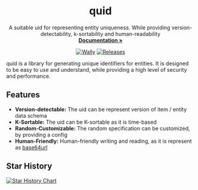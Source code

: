<p align="center">
  <h1 align="center">quid</h1>
  <p align="center">
    A suitable uid for representing entity uniqueness. While providing version-detectability, k-sortability and human-readability
    <br />
    <a href="https://6531503070.github.io/quid/"><strong>Documentation »</strong></a>
  </p>
</p>

<div align="center">

[![Wally](https://img.shields.io/badge/Wally-Package-orange?style=for-the-badge)](https://wally.run/package/6531503070/quid)
[![Releases](https://img.shields.io/github/v/release/6531503070/quid?style=for-the-badge)](https://github.com/6531503070/quid/releases)

</div>

quid is a library for generating unique identifiers for entities. It is designed to be easy to use and understand, while providing a high level of security and performance.

## Features

- **Version-detectable:** The uid can be represent version of item / entity data schema
- **K-Sortable:** The uid can be K-sortable as it is time-based
- **Random-Customizable:** The random specification can be customized, by providing a config
- **Human-Friendly:** Human-friendly writing and reading, as it is represent as [base64url](https://base64.guru/standards/base64url)

## Star History

<a href="https://www.star-history.com/#6531503070/quid&Date">
 <picture>
   <source media="(prefers-color-scheme: dark)" srcset="https://api.star-history.com/svg?repos=6531503070/quid&type=Date&theme=dark" />
   <source media="(prefers-color-scheme: light)" srcset="https://api.star-history.com/svg?repos=6531503070/quid&type=Date" />
   <img alt="Star History Chart" src="https://api.star-history.com/svg?repos=6531503070/quid&type=Date" />
 </picture>
</a>
